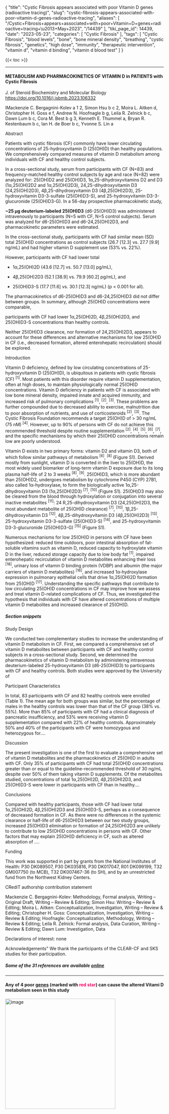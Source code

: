 {
    "title": "Cystic Fibrosis appears associated with poor Vitamin D genes (radioactive tracing)",
    "slug": "cystic-fibrosis-appears-associated-with-poor-vitamin-d-genes-radioactive-tracing",
    "aliases": [
        "/Cystic+Fibrosis+appears+associated+with+poor+Vitamin+D+genes+radioactive+tracing+\u2013+May+2023",
        "/14439"
    ],
    "tiki_page_id": 14439,
    "date": "2023-05-23",
    "categories": [
        "Cystic Fibrosis"
    ],
    "tags": [
        "Cystic Fibrosis",
        "blood levels",
        "bone",
        "bone mineral density",
        "breathing",
        "cystic fibrosis",
        "genetics",
        "high dose",
        "immunity",
        "therapeutic intervention",
        "vitamin d",
        "vitamin d binding",
        "vitamin d blood test"
    ]
}


{{< toc >}} 

---

#### METABOLISM AND PHARMACOKINETICS OF VITAMIN D in PATIENTS with Cystic Fibrosis

J. of Steroid Biochemistry and Molecular Biology https://doi.org/10.1016/j.jsbmb.2023.106332

lMackenzie C. Bergagnini-Kolev a 1 2, Simon Hsu b c 2, Moira L. Aitken d, Christopher H. Goss e f, Andrew N. Hoofnagle b g, Leila R. Zelnick b c, Dawn Lum b c, Cora M. Best b g 3, Kenneth E. Thummel a, Bryan R. Kestenbaum b c, Ian H. de Boer b c, Yvonne S. Lin a

Abstract

Patients with cystic fibrosis (CF) commonly have lower circulating concentrations of 25-hydroxyvitamin D (25(OH)D) than healthy populations. We comprehensively compared measures of vitamin D metabolism among individuals with CF and healthy control subjects.

In a cross-sectional study, serum from participants with CF (N=83) and frequency-matched healthy control subjects by age and race (N=82) were analyzed for: 25(OH)D2 and 25(OH)D3, 1α,25-dihydroxyvitamins D2 and D3 (1α,25(OH)2D2 and 1α,25(OH)2D3), 24,25-dihydroxyvitamin D3 (24,25(OH)2D3), 4β,25-dihydroxyvitamin D3 (4β,25(OH)2D3), 25-hydroxyvitamin D3-3-sulfate (25(OH)D3-S), and 25-hydroxyvitamin D3-3-glucuronide (25(OH)D3-G). In a 56-day prospective pharmacokinetic study, 

 **~25 μg deuterium-labeled 25(OH)D3**  (d6-25(OH)D3) was administered intravenously to participants (N=5 with CF, N=5 control subjects). Serum was analyzed for d6-25(OH)D3 and d6-24,25(OH)2D3, and pharmacokinetic parameters were estimated.

In the cross-sectional study, participants with CF had similar mean (SD) total 25(OH)D concentrations as control subjects (26.7 <span>[12.3]</span> vs. 27.7 <span>[9.9]</span> ng/mL) and had higher vitamin D supplement use (53% vs. 22%). 

However, participants with CF had lower total 

* 1α,25(OH)2D (43.6 <span>[12.7]</span> vs. 50.7 <span>[13.0]</span> pg/mL), 

* 4β,25(OH)2D3 (52.1 <span>[38.9]</span> vs. 79.9 <span>[60.2]</span> pg/mL), and 

* 25(OH)D3-S (17.7 <span>[11.6]</span> vs. 30.1 <span>[12.3]</span> ng/mL) (p < 0.001 for all). 

The pharmacokinetics of d6-25(OH)D3 and d6-24,25(OH)D3 did not differ between groups. In summary, although 25(OH)D concentrations were comparable, 

participants with CF had lower 1α,25(OH)2D, 4β,25(OH)2D3, and 25(OH)D3-S concentrations than healthy controls. 

Neither 25(OH)D3 clearance, nor formation of 24,25(OH)2D3, appears to account for these differences and alternative mechanisms for low 25(OH)D in CF (i.e., decreased formation, altered enterohepatic recirculation) should be explored.

Introduction

Vitamin D deficiency, defined by low circulating concentrations of 25-hydroxyvitamin D (25(OH)D), is ubiquitous in patients with cystic fibrosis (CF) <sup>[1]</sup>. Most patients with this disorder require vitamin D supplementation, often at high doses, to maintain physiologically normal 25(OH)D concentrations. Vitamin D deficiency in patients with CF is associated with low bone mineral density, impaired innate and acquired immunity, and increased risk of pulmonary complications <sup>[1]</sup>, <sup>[2]</sup>, <sup>[3]</sup>. These problems are further compounded due to decreased ability to exercise, malnutrition due to poor absorption of nutrients, and use of corticosteroids <sup>[2]</sup>, <sup>[3]</sup>. The Cystic Fibrosis Foundation recommends a target 25(OH)D of > 30 ng/mL (75 nM) <sup>[4]</sup>. However, up to 90% of persons with CF do not achieve this recommended threshold despite routine supplementation <sup>[2]</sup>, <sup>[4]</sup>, <sup>[5]</sup>, <sup>[6]</sup>, <sup>[7]</sup>, and the specific mechanisms by which their 25(OH)D concentrations remain low are poorly understood.

Vitamin D exists in two primary forms: vitamin D2 and vitamin D3, both of which follow similar pathways of metabolism <sup>[6]</sup>, <sup>[8]</sup> (Figure S1). Derived mostly from sunlight, vitamin D is converted in the liver to 25(OH)D, the most widely used biomarker of long-term vitamin D exposure due to its long plasma half-life of 2 to 3 weeks <sup>[8]</sup>, <sup>[9]</sup>. 25(OH)D3, which is more abundant than 25(OH)D2, undergoes metabolism by cytochrome P450 (CYP) 27B1, also called 1α-hydroxylase, to form the biologically active 1α,25-dihydroxyvitamin D3 (1α,25(OH)2D3) <sup>[7]</sup>, <sup>[10]</sup> (Figure S1). 25(OH)D3 may also be cleared from the blood through hydroxylation or conjugation into several inactive metabolites <sup>[11]</sup>: 24 R,25-dihydroxyvitamin D3 (24,25(OH)2D3, the most abundant metabolite of 25(OH)D clearance) <sup>[7]</sup>, <sup>[10]</sup>, 1β,25-dihydroxyvitamin D3 <sup>[12]</sup>, 4β,25-dihydroxyvitamin D3 (4β,25(OH)2D3) <sup>[13]</sup>, 25-hydroxyvitamin D3-3-sulfate (25(OH)D3-S) <sup>[14]</sup>, and 25-hydroxyvitamin D3-3-glucuronide (25(OH)D3-G) <sup>[15]</sup> (Figure S1).

Numerous mechanisms for low 25(OH)D in persons with CF have been hypothesized: reduced time outdoors, poor intestinal absorption of fat-soluble vitamins such as vitamin D, reduced capacity to hydroxylate vitamin D in the liver, reduced storage capacity due to low body fat <sup>[1]</sup>, impaired enterohepatic recirculation of vitamin D metabolites enhancing their loss <sup>[18]</sup>, urinary loss of vitamin D binding protein (VDBP) and albumin (the major carriers of vitamin D metabolites) <sup>[16]</sup>, and increased 1α-hydroxylase expression in pulmonary epithelial cells that drive 1α,25(OH)2D formation from 25(OH)D <sup>[17]</sup>. Understanding the specific pathways that contribute to low circulating 25(OH)D concentrations in CF may improve how we assess and treat vitamin D-related complications of CF. Thus, we investigated the hypothesis that individuals with CF have altered concentrations of multiple vitamin D metabolites and increased clearance of 25(OH)D.

##### Section snippets

Study Design

We conducted two complementary studies to increase the understanding of vitamin D metabolism in CF. First, we compared a comprehensive set of vitamin D metabolites between participants with CF and healthy control subjects in a cross-sectional study. Second, we determined the pharmacokinetics of vitamin D metabolism by administering intravenous deuterium-labeled 25-hydroxyvitamin D3 (d6-25(OH)D3) to participants with CF and healthy controls. Both studies were approved by the University of

Participant Characteristics

In total, 83 participants with CF and 82 healthy controls were enrolled (Table 1). The mean age for both groups was similar, but the percentage of males in the healthy controls was lower than that of the CF group (38% vs. 55%). More than 85% of participants with CF had a clinical diagnosis of pancreatic insufficiency, and 53% were receiving vitamin D supplementation compared with 22% of healthy controls. Approximately 50% and 40% of the participants with CF were homozygous and heterozygous for….

Discussion

The present investigation is one of the first to evaluate a comprehensive set of vitamin D metabolites and the pharmacokinetics of 25(OH)D in adults with CF. Only 35% of participants with CF had total 25(OH)D concentrations greater than or equal to the guideline-recommended threshold of 30 ng/mL despite over 50% of them taking vitamin D supplements. Of the metabolites studied, concentrations of total 1α,25(OH)2D, 4β,25(OH)2D3, and 25(OH)D3-S were lower in participants with CF than in healthy….

Conclusions

Compared with healthy participants, those with CF had lower total 1α,25(OH)2D, 4β,25(OH)2D3 and 25(OH)D3-S, perhaps as a consequence of decreased formation in CF. As there were no differences in the systemic clearance or half-life of d6-25(OH)D3 between our two study groups, increased 25(OH)D3 elimination or formation of 24,25(OH)2D3 are unlikely to contribute to low 25(OH)D concentrations in persons with CF. Other factors that may explain 25(OH)D deficiency in CF, such as altered absorption of ….

Funding

This work was supported in part by grants from the National Institutes of Health: P30 DK089507, P30 DK035816, P30 DK017047, R01 DK099199, T32 GM007750 (to MCB), T32 DK007467-36 (to SH), and by an unrestricted fund from the Northwest Kidney Centers.

CRediT authorship contribution statement

Mackenzie C. Bergagnini-Kolev: Methodology, Formal analysis, Writing – Original Draft, Writing – Review & Editing; Simon Hsu: Writing – Review & Editing; Moira L. Aitken: Conceptualization, Investigation, Writing – Review & Editing; Christopher H. Goss: Conceptualization, Investigation, Writing – Review & Editing; Hoofnagle: Conceptualization, Methodology, Writing – Review & Editing; Leila R. Zelnick: Formal analysis, Data Curation, Writing – Review & Editing; Dawn Lum: Investigation, Data

Declarations of interest: none

Acknowledgements" We thank the participants of the CLEAR-CF and SKS studies for their participation.

##### Some of the 31 references are available [online](ttps://doi.org/10.1016/j.jsbmb.2023.106332)

---

#### Any of 4 poor [genes](/categories/genetics) (marked with <span style="color:#F06;">red star</span>) can cause the altered Vitami D metabolism seen in this study

<img src="/attachments/d3.mock.jpg" alt="image" width="350">